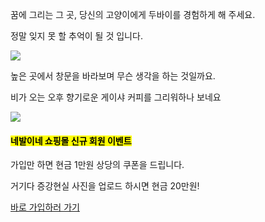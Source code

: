 꿈에 그리는 그 곳, 당신의 고양이에게 두바이를 경험하게 해 주세요.

정말 잊지 못 할 추억이 될 것 입니다.

![](https://www.github/nebarine/preblog/products/dubai/body_01.jpg?raw=true)



높은 곳에서 창문을 바라보며 무슨 생각을 하는 것일까요.

비가 오는 오후 향기로운 게이샤 커피를 그리워하나 보네요

![](https://www.github/nebarine/preblog/products/dubai/body_02.jpg?raw=true)



#### <mark>네발이네 쇼핑몰 신규 회원 이벤트</mark>

가입만 하면 현금 1만원 상당의 쿠폰을 드립니다.

거기다 증강현실 사진을 업로드 하시면 현금 20만원!

[바로 가입하러 가기](www.nebari.com/blog)


